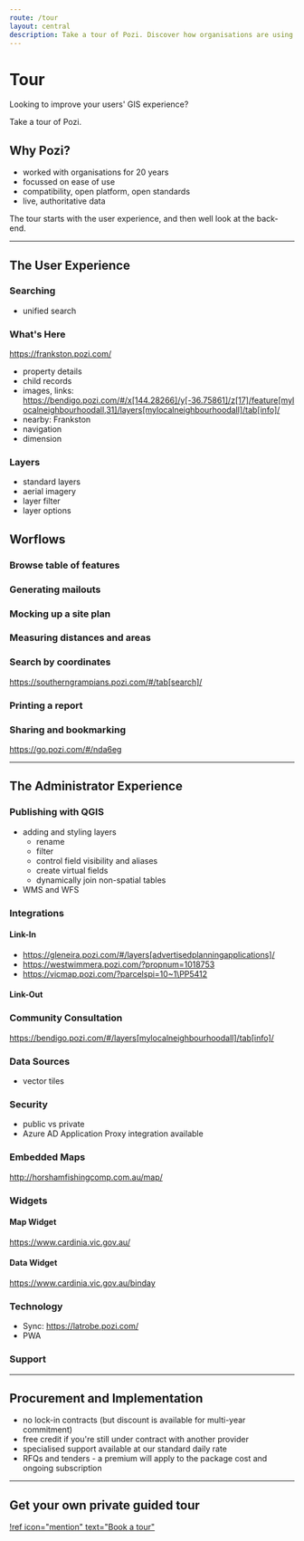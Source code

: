 ```yaml
---
route: /tour
layout: central
description: Take a tour of Pozi. Discover how organisations are using this modern, open-standards enterprise GIS enquiry tool.
---
```


# Tour

Looking to improve your users' GIS experience?

Take a tour of Pozi.

## Why Pozi?

* worked with organisations for 20 years
* focussed on ease of use
* compatibility, open platform, open standards
* live, authoritative data

The tour starts with the user experience, and then well look at the back-end.

---

## The User Experience

### Searching

* unified search

### What's Here

https://frankston.pozi.com/

* property details
* child records
* images, links: https://bendigo.pozi.com/#/x[144.28266]/y[-36.75861]/z[17]/feature[mylocalneighbourhoodall,31]/layers[mylocalneighbourhoodall]/tab[info]/
* nearby: Frankston
* navigation
* dimension

### Layers

* standard layers
* aerial imagery
* layer filter
* layer options

## Worflows

### Browse table of features

### Generating mailouts

### Mocking up a site plan

### Measuring distances and areas

### Search by coordinates

https://southerngrampians.pozi.com/#/tab[search]/

### Printing a report

### Sharing and bookmarking

https://go.pozi.com/#/nda6eg

---

## The Administrator Experience

### Publishing with QGIS

* adding and styling layers
  * rename
  * filter
  * control field visibility and aliases
  * create virtual fields
  * dynamically join non-spatial tables
* WMS and WFS

### Integrations

#### Link-In

* https://gleneira.pozi.com/#/layers[advertisedplanningapplications]/
* https://westwimmera.pozi.com/?propnum=1018753
* https://vicmap.pozi.com/?parcelspi=10~1\PP5412

#### Link-Out

### Community Consultation

https://bendigo.pozi.com/#/layers[mylocalneighbourhoodall]/tab[info]/


### Data Sources

* vector tiles

### Security

* public vs private
* Azure AD Application Proxy integration available

### Embedded Maps

http://horshamfishingcomp.com.au/map/

### Widgets

#### Map Widget

https://www.cardinia.vic.gov.au/

#### Data Widget

https://www.cardinia.vic.gov.au/binday


### Technology

* Sync: https://latrobe.pozi.com/
* PWA 

### Support

---

## Procurement and Implementation

* no lock-in contracts (but discount is available for multi-year commitment)
* free credit if you're still under contract with another provider
* specialised support available at our standard daily rate
* RFQs and tenders - a premium will apply to the package cost and ongoing subscription

---

## Get your own private guided tour

[!ref icon="mention" text="Book a tour"](/contact/)
